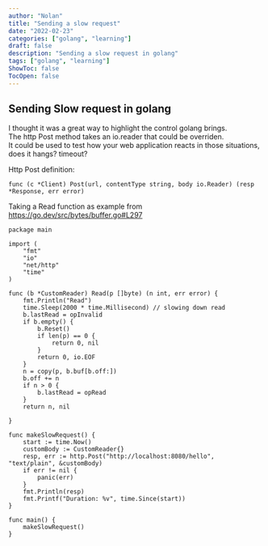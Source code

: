 ```yaml
---
author: "Nolan"
title: "Sending a slow request"
date: "2022-02-23"
categories: ["golang", "learning"]
draft: false
description: "Sending a slow request in golang"
tags: ["golang", "learning"]
ShowToc: false
TocOpen: false
---
```


## Sending Slow request in golang

I thought it was a great way to highlight the control golang brings.  
The http Post method takes an io.reader that could be overriden.  
It could be used to test how your web application reacts in those situations, does it hangs? timeout?

Http Post definition:

`func (c *Client) Post(url, contentType string, body io.Reader) (resp *Response, err error)`

Taking a Read function as example from https://go.dev/src/bytes/buffer.go#L297

```golang
package main

import (
	"fmt"
	"io"
	"net/http"
	"time"
)

func (b *CustomReader) Read(p []byte) (n int, err error) {
	fmt.Println("Read")
	time.Sleep(2000 * time.Millisecond) // slowing down read 
	b.lastRead = opInvalid
	if b.empty() {
		b.Reset()
		if len(p) == 0 {
			return 0, nil
		}
		return 0, io.EOF
	}
	n = copy(p, b.buf[b.off:])
	b.off += n
	if n > 0 {
		b.lastRead = opRead
	}
	return n, nil

}

func makeSlowRequest() {
	start := time.Now()
	customBody := CustomReader{}
	resp, err := http.Post("http://localhost:8080/hello", "text/plain", &customBody)
	if err != nil {
		panic(err)
	}
	fmt.Println(resp)
	fmt.Printf("Duration: %v", time.Since(start))
}

func main() {
	makeSlowRequest()
}
```

